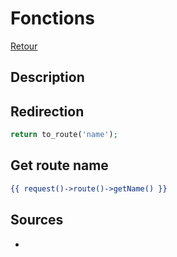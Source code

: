 # Fonctions

[Retour](../readme.md)

## Description

## Redirection

```php
return to_route('name');
```

## Get route name

```htm
{{ request()->route()->getName() }}
```

## Sources

* []()